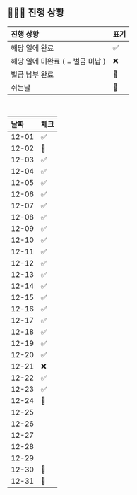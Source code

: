 ## 🧑🏻‍💻 진행 상황

| 진행 상황            | 표기  |
|:-----------------|:----|
| 해당 일에 완료      | ✅   |
| 해당 일에 미완료 ( = 벌금 미납 )    | ❌   |
| 벌급 납부 완료 | 🔺 |
| 쉬는날 | 🥳 |


<br>

| 날짜  | 체크 |
|:------|:----|
| 12-01 | ✅ |
| 12-02 | 🥳 |
| 12-03 | ✅ |
| 12-04 | ✅ |
| 12-05 | ✅ |
| 12-06 | ✅ |
| 12-07 | ✅ |
| 12-08 | ✅ |
| 12-09 | ✅ |
| 12-10 | ✅ |
| 12-11 | ✅ |
| 12-12 | ✅ |
| 12-13 | ✅ |
| 12-14 | ✅ |
| 12-15 | ✅ |
| 12-16 | ✅ |
| 12-17 | ✅ |
| 12-18 | ✅ |
| 12-19 | ✅ |
| 12-20 | ✅ |
| 12-21 | ❌ |
| 12-22 | ✅ |
| 12-23 | ✅ |
| 12-24 | 🥳 |
| 12-25 |  |
| 12-26 |  |
| 12-27 |  |
| 12-28 |  |
| 12-29 |  |
| 12-30 | 🥳 |
| 12-31 | 🥳 |
